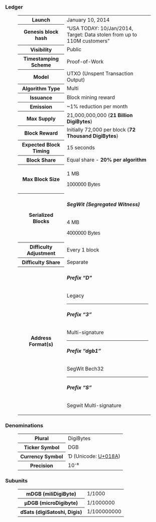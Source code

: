 <!--
title: Technical Specifications
description: 
published: true
date: 2023-10-22T10:17:40.250Z
tags: 
editor: code
dateCreated: 2023-10-22T10:17:40.250Z
-->


<h3 class="toc-header" id="ledger"> Ledger</h3>
<figure class="table">
  <table>
    <tbody>
      <tr>
        <th>Launch</th>
        <td>January 10, 2014</td>
      </tr>
      <tr>
        <th>Genesis block hash</th>
        <td>“USA TODAY: 10/Jan/2014, Target: Data stolen from up to 110M customers”</td>
      </tr>
      <tr>
        <th>Visibility</th>
        <td>Public</td>
      </tr>
      <tr>
        <th>Timestamping Scheme</th>
        <td>Proof-of-Work</td>
      </tr>
      <tr>
        <th>Model</th>
        <td>UTXO (Unspent Transaction Output)</td>
      </tr>
      <tr>
        <th>Algorithm Type</th>
        <td>Multi</td>
      </tr>
      <tr>
        <th>Issuance</th>
        <td>Block mining reward</td>
      </tr>
      <tr>
        <th>Emission</th>
        <td>~1% reduction per month</td>
      </tr>
      <tr>
        <th>Max Supply</th>
        <td>21,000,000,000 (<strong>21 Billion DigiBytes</strong>)</td>
      </tr>
      <tr>
        <th>Block Reward</th>
        <td>Initially 72,000 per block (<strong>72 Thousand DigiBytes</strong>)</td>
      </tr>
      <tr>
        <th>Expected Block Timing</th>
        <td>15 seconds</td>
      </tr>
      <tr>
        <th>Block Share</th>
        <td>Equal share - <strong>20% per algorithm</strong></td>
      </tr>
      <tr>
        <th>Max Block Size</th>
        <td>
          <p>1 MB</p>
          <p><span style="font-family:Arial, Helvetica, sans-serif;">1000000 Bytes</span></p>
        </td>
      </tr>
      <tr>
        <th>Serialized Blocks</th>
        <td>
          <h6 class="toc-header" id="segwit-segregated-witness"> <strong>SegWit (Segregated Witness)</strong></h6>
          <p>4 MB</p>
          <p><span style="font-family:Arial, Helvetica, sans-serif;">4000000 Bytes</span></p>
        </td>
      </tr>
      <tr>
        <th>Difficulty Adjustment</th>
        <td>Every 1 block</td>
      </tr>
      <tr>
        <th>Difficulty Share</th>
        <td>Separate</td>
      </tr>
      <tr>
        <th>Address Format(s)</th>
        <td>
          <h6 class="toc-header" id="prefix-d"> <strong>Prefix “D"</strong></h6>
          <p>Legacy</p>
          <hr>
          <h6 class="toc-header" id="prefix-3"> <strong>Prefix “3”</strong></h6>
          <p>Multi-signature</p>
          <hr>
          <h6 class="toc-header" id="prefix-dgb1"> <strong>Prefix “dgb1”</strong></h6>
          <p>SegWit Bech32</p>
          <hr>
          <h6 class="toc-header" id="prefix-s"> <strong>Prefix “S”</strong></h6>
          <p>Segwit Multi-signature</p>
        </td>
      </tr>
    </tbody>
  </table>
</figure>
<h3 class="toc-header" id="denominations"> Denominations</h3>
<figure class="table">
  <table>
    <tbody>
      <tr>
        <th>Plural</th>
        <td>DigiBytes</td>
      </tr>
      <tr>
        <th>Ticker Symbol</th>
        <td>DGB</td>
      </tr>
      <tr>
        <th>Currency Symbol</th>
        <td>Ɗ (Unicode: <a class="is-external-link" href="https://unicode-table.com/en/018A/">U+018A</a>)</td>
      </tr>
      <tr>
        <th>Precision</th>
        <td>10⁻⁸</td>
      </tr>
    </tbody>
  </table>
</figure>
<h3 class="toc-header" id="subunits"> Subunits</h3>
<figure class="table">
  <table>
    <tbody>
      <tr>
        <th>mDGB (miliDigiByte)</th>
        <td>1/1000</td>
      </tr>
      <tr>
        <th>µDGB (microDigibyte)</th>
        <td>1/1000000</td>
      </tr>
      <tr>
        <th>ɗSats (digiSatoshi, Digis)</th>
        <td>1/100000000</td>
      </tr>
    </tbody>
  </table>
</figure>